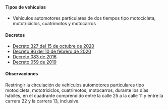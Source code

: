 #### Tipos de vehículos

- Vehículos automotores particulares de dos tiempos tipo motocicleta, mototriciclos, cuatrimotos y motocarros

#### Decretos

- [Decreto 327 del 15 de octubre de 2020](https://www.armenia.gov.co/wp-content/uploads/2020/10/decreto_327_transito.pdf)
- [Decreto 96 del 10 de febrero de 2020](https://armenia.gov.co/wp-content/uploads/2020/2/GACETA_MUNICIPAL_2349-_FEBRERO_10_DE_2020.pdf)
- [Decreto 083 de 2016](/armenia/decreto-083-de-2016.pdf)
- [Decreto 059 de 2019](/armenia/decreto-059-de-2019.pdf)

#### Observaciones

Restringir la circulación de vehículos automotores particulares tipo motocicleta, mototriciclos, cuatrimotos, motocarros, durante los días hábiles, en el cuadrante comprendido entre la calle 25 a la calle 11 y entre la carrera 22 y la carrera 13, inclusive.
